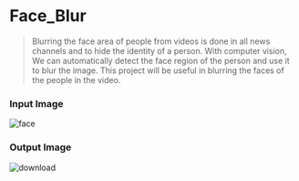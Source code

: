 # Face_Blur
> Blurring the face area of people from videos is done in all news channels and to hide the identity of a person.
With computer vision, We can automatically detect the face region of the person and use it to blur the image.
This project will be useful in blurring the faces of the people in the video.

### Input Image
![face](https://user-images.githubusercontent.com/43055935/169743528-6b3c0d96-e3f2-44df-8330-4f39387d1a39.jpg)

### Output Image
![download](https://user-images.githubusercontent.com/43055935/169743594-cf405294-f002-4fd7-8a2d-d2aaac713b2f.png)
